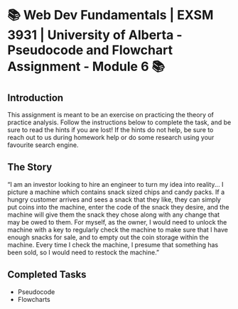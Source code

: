 # 📚 Web Dev Fundamentals | EXSM 3931 | University of Alberta - Pseudocode and Flowchart Assignment - Module 6 📚

## Introduction
This assignment is meant to be an exercise on practicing the theory of practice analysis. Follow the instructions below to complete the task, and be sure to read the hints if you are lost! If the hints do not help, be sure to reach out to us during homework help or do some research using your favourite search engine.

## The Story
“I am an investor looking to hire an engineer to turn my idea into reality... I picture a machine which contains snack sized chips and candy packs. If a hungry customer arrives and sees a snack that they like, they can simply put coins into the machine, enter the code of the snack they desire, and the machine will give them the snack they chose along with any change that may be owed to them. For myself, as the owner, I would need to unlock the machine with a key to regularly check the machine to make sure that I have enough snacks for sale, and to empty out the coin storage within the machine. Every time I check the machine, I presume that something has been sold, so I would need to restock the machine.”

## Completed Tasks
- Pseudocode
- Flowcharts
